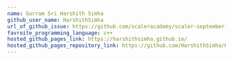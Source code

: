 ```yaml
---
name: Gurram Sri Harshith Simha
github_user_name: HarshithSimha
url_of_github_issue: https://github.com/scaleracademy/scaler-september-open-source-challenge/issues/179
favroite_programming_language: c++
hosted_github_pages_link: https://harshithsimha.github.io/
hosted_github_pages_repository_link: https://github.com/HarshithSimha/HarshithSimha.github.io
---
```

